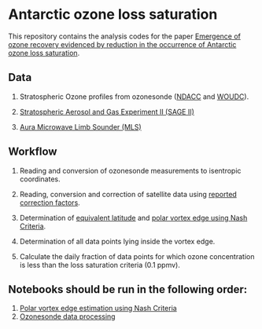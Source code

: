 # Antarctic ozone loss saturation

This repository contains the analysis codes for the paper [Emergence of ozone recovery evidenced by reduction in the occurrence of Antarctic ozone loss saturation](https://www.nature.com/articles/s41612-018-0052-6).

## Data

1. Stratospheric Ozone profiles from ozonesonde ([NDACC](ndaccdemo.org) and [WOUDC](https://www.woudc.org/data/explore.php?lang=en)).

2. [Stratospheric Aerosol and Gas Experiment II  (SAGE II)](https://data.giss.nasa.gov/sageii/)

3. [Aura Microwave Limb Sounder (MLS) ](https://mls.jpl.nasa.gov/)

## Workflow

1. Reading and conversion of ozonesonde measurements to isentropic coordinates.

2. Reading, conversion and correction of satellite data using [reported correction factors](https://mls.jpl.nasa.gov/data/v4-2_data_quality_document.pdf).

3. Determination of [equivalent latitude](https://en.wikipedia.org/wiki/Equivalent_latitude) and [polar vortex edge using Nash Criteria](https://agupubs.onlinelibrary.wiley.com/doi/10.1029/96JD00066). 

4. Determination of all data points lying inside the vortex edge.

5. Calculate the daily fraction of data points for which ozone concentration is less than the loss saturation criteria (0.1 ppmv). 

## Notebooks should be run in the following order:

1. [Polar vortex edge estimation using Nash Criteria]()
2. [Ozonesonde data processing]()



